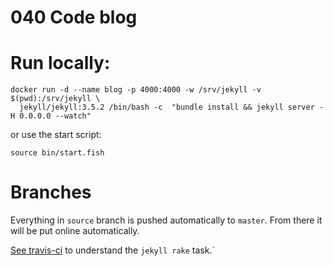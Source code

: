 # 040 Code blog

# Run locally:

```
docker run -d --name blog -p 4000:4000 -w /srv/jekyll -v $(pwd):/srv/jekyll \
  jekyll/jekyll:3.5.2 /bin/bash -c  "bundle install && jekyll server -H 0.0.0.0 --watch"
```

or use the start script:
``` fish
source bin/start.fish
```

# Branches

Everything in `source` branch is pushed automatically to `master`.
From there it will be put online automatically.

[See travis-ci](https://travis-ci.org/040code/040code.github.io) to
understand the `jekyll rake` task.`

